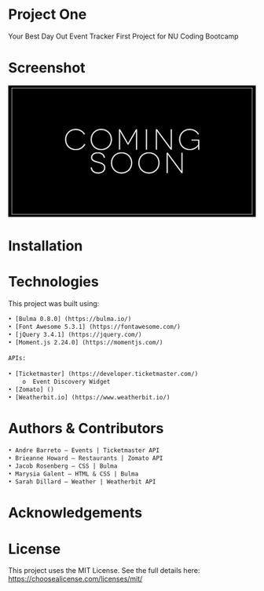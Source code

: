 # Project One

Your Best Day Out Event Tracker
First Project for NU Coding Bootcamp


# Screenshot

![event tracker screenshot](/images/readme/best-day-out.jpg)


# Installation



# Technologies

This project was built using:

    • [Bulma 0.8.0] (https://bulma.io/)
    • [Font Awesome 5.3.1] (https://fontawesome.com/)
    • [jQuery 3.4.1] (https://jquery.com/)
    • [Moment.js 2.24.0] (https://momentjs.com/)

    APIs:

    • [Ticketmaster] (https://developer.ticketmaster.com/)
        o  Event Discovery Widget
    • [Zomato] ()
    • [Weatherbit.io] (https://www.weatherbit.io/)


# Authors & Contributors

    • Andre Barreto – Events | Ticketmaster API
    • Brieanne Howard – Restaurants | Zomato API
    • Jacob Rosenberg – CSS | Bulma
    • Marysia Galent – HTML & CSS | Bulma
    • Sarah Dillard – Weather | Weatherbit API
    

# Acknowledgements



# License

This project uses the MIT License. See the full details here: https://choosealicense.com/licenses/mit/ 
